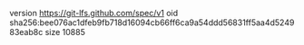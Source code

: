 version https://git-lfs.github.com/spec/v1
oid sha256:bee076ac1dfeb9fb718d16094cb66ff6ca9a54ddd56831ff5aa4d524983eab8c
size 10885
